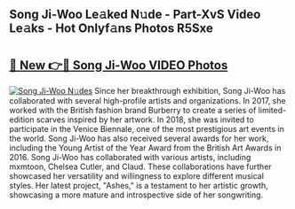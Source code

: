 ## Song Ji-Woo Le𝚊ked N𝚞de - Part-XvS Video Le𝚊ks - Hot Onlyf𝚊ns Photos R5Sxe

# <h2><a href="http://ac32428.deff.icu/?id=Song+Ji-Woo">🔗 New 👉🔴 Song Ji-Woo VIDEO Photos</a></h2>

[![Song Ji-Woo N𝚞des](https://i.imgur.com/rIISA9y.gif)](http://ac32428.deff.icu/?id=Song+Ji-Woo)
Since her breakthrough exhibition, Song Ji-Woo has collaborated with several high-profile artists and organizations. In 2017, she worked with the British fashion brand Burberry to create a series of limited-edition scarves inspired by her artwork. In 2018, she was invited to participate in the Venice Biennale, one of the most prestigious art events in the world. Song Ji-Woo has also received several awards for her work, including the Young Artist of the Year Award from the British Art Awards in 2016. Song Ji-Woo has collaborated with various artists, including mxmtoon, Chelsea Cutler, and Claud. These collaborations have further showcased her versatility and willingness to explore different musical styles. Her latest project, "Ashes," is a testament to her artistic growth, showcasing a more mature and introspective side of her songwriting.
